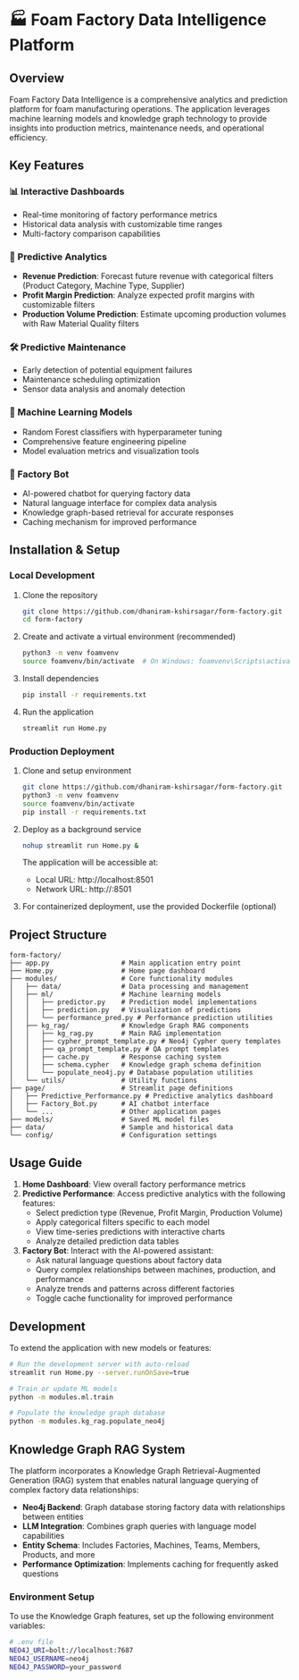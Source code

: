# 🏭 Foam Factory Data Intelligence Platform

## Overview
Foam Factory Data Intelligence is a comprehensive analytics and prediction platform for foam manufacturing operations. The application leverages machine learning models and knowledge graph technology to provide insights into production metrics, maintenance needs, and operational efficiency.

## Key Features

### 📊 Interactive Dashboards
- Real-time monitoring of factory performance metrics
- Historical data analysis with customizable time ranges
- Multi-factory comparison capabilities

### 🔮 Predictive Analytics
- **Revenue Prediction**: Forecast future revenue with categorical filters (Product Category, Machine Type, Supplier)
- **Profit Margin Prediction**: Analyze expected profit margins with customizable filters
- **Production Volume Prediction**: Estimate upcoming production volumes with Raw Material Quality filters

### 🛠️ Predictive Maintenance
- Early detection of potential equipment failures
- Maintenance scheduling optimization
- Sensor data analysis and anomaly detection

### 🧠 Machine Learning Models
- Random Forest classifiers with hyperparameter tuning
- Comprehensive feature engineering pipeline
- Model evaluation metrics and visualization tools

### 🤖 Factory Bot
- AI-powered chatbot for querying factory data
- Natural language interface for complex data analysis
- Knowledge graph-based retrieval for accurate responses
- Caching mechanism for improved performance

## Installation & Setup

### Local Development

1. Clone the repository
   ```bash
   git clone https://github.com/dhaniram-kshirsagar/form-factory.git
   cd form-factory
   ```

2. Create and activate a virtual environment (recommended)
   ```bash
   python3 -m venv foamvenv
   source foamvenv/bin/activate  # On Windows: foamvenv\Scripts\activate
   ```

3. Install dependencies
   ```bash
   pip install -r requirements.txt
   ```

4. Run the application
   ```bash
   streamlit run Home.py
   ```

### Production Deployment

1. Clone and setup environment
   ```bash
   git clone https://github.com/dhaniram-kshirsagar/form-factory.git
   python3 -m venv foamvenv
   source foamvenv/bin/activate
   pip install -r requirements.txt
   ```

2. Deploy as a background service
   ```bash
   nohup streamlit run Home.py &
   ```
   The application will be accessible at:
   - Local URL: http://localhost:8501
   - Network URL: http://<server-ip>:8501

3. For containerized deployment, use the provided Dockerfile (optional)

## Project Structure

```
form-factory/
├── app.py                  # Main application entry point
├── Home.py                 # Home page dashboard
├── modules/                # Core functionality modules
│   ├── data/               # Data processing and management
│   ├── ml/                 # Machine learning models
│   │   ├── predictor.py    # Prediction model implementations
│   │   ├── prediction.py   # Visualization of predictions
│   │   └── performance_pred.py # Performance prediction utilities
│   ├── kg_rag/             # Knowledge Graph RAG components
│   │   ├── kg_rag.py       # Main RAG implementation
│   │   ├── cypher_prompt_template.py # Neo4j Cypher query templates
│   │   ├── qa_prompt_template.py # QA prompt templates
│   │   ├── cache.py        # Response caching system
│   │   ├── schema.cypher   # Knowledge graph schema definition
│   │   └── populate_neo4j.py # Database population utilities
│   └── utils/              # Utility functions
├── page/                   # Streamlit page definitions
│   ├── Predictive_Performance.py # Predictive analytics dashboard
│   ├── Factory_Bot.py      # AI chatbot interface
│   └── ...                 # Other application pages
├── models/                 # Saved ML model files
├── data/                   # Sample and historical data
└── config/                 # Configuration settings
```

## Usage Guide

1. **Home Dashboard**: View overall factory performance metrics
2. **Predictive Performance**: Access predictive analytics with the following features:
   - Select prediction type (Revenue, Profit Margin, Production Volume)
   - Apply categorical filters specific to each model
   - View time-series predictions with interactive charts
   - Analyze detailed prediction data tables
3. **Factory Bot**: Interact with the AI-powered assistant:
   - Ask natural language questions about factory data
   - Query complex relationships between machines, production, and performance
   - Analyze trends and patterns across different factories
   - Toggle cache functionality for improved performance

## Development

To extend the application with new models or features:

```bash
# Run the development server with auto-reload
streamlit run Home.py --server.runOnSave=true

# Train or update ML models
python -m modules.ml.train

# Populate the knowledge graph database
python -m modules.kg_rag.populate_neo4j
```

## Knowledge Graph RAG System

The platform incorporates a Knowledge Graph Retrieval-Augmented Generation (RAG) system that enables natural language querying of complex factory data relationships:

- **Neo4j Backend**: Graph database storing factory data with relationships between entities
- **LLM Integration**: Combines graph queries with language model capabilities
- **Entity Schema**: Includes Factories, Machines, Teams, Members, Products, and more
- **Performance Optimization**: Implements caching for frequently asked questions

### Environment Setup

To use the Knowledge Graph features, set up the following environment variables:

```bash
# .env file
NEO4J_URI=bolt://localhost:7687
NEO4J_USERNAME=neo4j
NEO4J_PASSWORD=your_password
```


